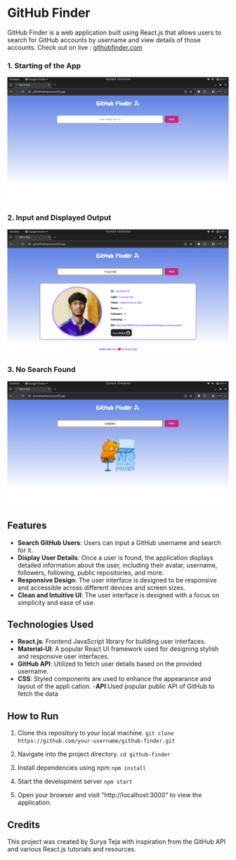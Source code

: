 # GitHub Finder

GitHub Finder is a web application built using React.js that allows users to search for GitHub accounts by username and view details of those accounts.
Check out on live : <a href='https://www.githubfinderbysurya.netlify.com' target="_blank">githubfinder.com</a>

### 1. Starting of the App
![Starting of the App](images/image1.png)

### 2. Input and Displayed Output
![Input and Displayed Output](images/image2.png)

### 3. No Search Found
![No Search Found](images/image3.png)


## Features

- **Search GitHub Users**: Users can input a GitHub username and search for it.
- **Display User Details**: Once a user is found, the application displays detailed information about the user, including their avatar, username, followers, following, public repositories, and more.
- **Responsive Design**: The user interface is designed to be responsive and accessible across different devices and screen sizes.
- **Clean and Intuitive UI**: The user interface is designed with a focus on simplicity and ease of use.


## Technologies Used


- **React.js**: Frontend JavaScript library for building user interfaces.
- **Material-UI**: A popular React UI framework used for designing stylish and responsive user interfaces.
- **GitHub API**: Utilized to fetch user details based on the provided username.
- **CSS**: Styled components are used to enhance the appearance and layout of the appli cation.
-**API**:Used popular public API of GitHub to fetch the data

## How to Run

1. Clone this repository to your local machine.
	`git clone https://github.com/your-username/github-finder.git`

2. Navigate into the project directory.
	`cd github-finder`

3. Install dependencies using npm
	`npm install`
	
4. Start the development server
	`npm start`

5. Open your browser and visit "http://localhost:3000" to view the application.

## Credits

This project was created by Surya Teja with inspiration from the GitHub API and various React.js tutorials and resources.

